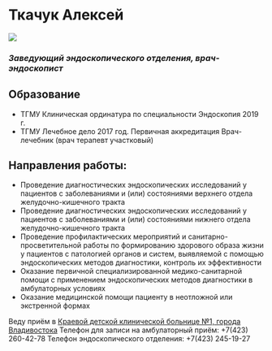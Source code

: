 
# **Ткачук Алексей** 
![](https://resizer-1.napopravku.ru/iblock/4a1/3au/4a13auzzg1x1abwznitbo26a9httwekvae69aart.jpg?width=284&height=284&position=top&mode=fit)
### ***Заведующий эндоскопического отделения, врач-эндоскопист***

## Образование

- ТГМУ Клиническая ординатура по специальности Эндоскопия 2019 г.
- ТГМУ Лечебное дело 2017 год. Первичная аккредитация Врач-лечебник (врач терапевт участковый)

## Направления работы:
- Проведение диагностических эндоскопических исследований у пациентов с заболеваниями и (или) состояниями верхнего отдела желудочно-кишечного тракта
- Проведение диагностических эндоскопических исследований у пациентов с заболеваниями и (или) состояниями нижнего отдела желудочно-кишечного тракта
- Проведение профилактических мероприятий и санитарно-просветительной работы по формированию здорового образа жизни у пациентов с патологией органов и систем, выявляемой с помощью эндоскопических методов диагностики, контроль их эффективности
- Оказание первичной специализированной медико-санитарной помощи с применением эндоскопических методов диагностики в амбулаторных условиях
- Оказание медицинской помощи пациенту в неотложной или экстренной формах


Веду приём в [Краевой детской клинической больнице №1, города Владивостока](https://pkdkb1.ru/) 
Телефон для записи на амбулаторный приём: +7(423) 260-42-78 
Телефон эндоскопического отделения: +7(423) 245-19-27 